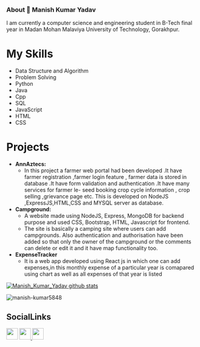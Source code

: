 ### About 👋 Manish Kumar Yadav
I am currently a computer science and engineering student in B-Tech final year in Madan Mohan Malaviya University of Technology, Gorakhpur.
 
 
 # My Skills
 -  Data Structure and Algorithm
 -  Problem Solving
 -  Python
 -  Java
 -  Cpp
 -  SQL
 -  JavaScript 
 -  HTML
 -  CSS

# Projects
- **AnnAztecs:**
  - In this project a farmer web portal had been developed .It have farmer registration ,farmer login feature , farmer data is stored in database .It have form validation and     authentication .It have many services for farmer le- seed booking crop cycle information , crop selling ,grievance page etc. This is developed on NodeJS ,ExpressJS,HTML,CSS and MYSQL server as database.
- **Campground:**
   - A website made using NodeJS, Express, MongoDB for backend purpose and used CSS, Bootstrap, HTML, Javascript for frontend.
   - The site is basically a camping site where users can add campgrounds. Also authentication and authorisation have been added so that only the owner of the campground or the comments can delete or edit it and it have map functionality too. 
- **ExpenseTracker**
    - It is a web app  developed using React js in which one can add expenses,in this monthly expense of a particular year is  comapared using  chart as well as all expenses of      that year is listed
<!--
<img align="left" width="400" height="200" src="https://github-readme-stats.vercel.app/api/top-langs/?username=manish-kumar5848&layout=compact&hide=html&theme=radical" alt="aman2000jaiswal14" />
-->
[![Manish_Kumar_Yadav github stats](https://github-readme-stats.vercel.app/api?username=manish-kumar5848)](https://github.com/manish-kumar5848/github-readme-stats)
<p align="left"> <img src="https://komarev.com/ghpvc/?username=manish-kumar5848" alt="manish-kumar5848" /> </p>
 
## SocialLinks
<a href="https://github.com/manish-kumar5848"><img src="https://github.com/favicon.ico" padding="35" width="30" height="30" ></a>    <a                href="https://www.instagram.com/the_unknown_quantity_58/"> <img src="https://image.flaticon.com/icons/svg/733/733614.svg" width="30" height="30"> <a   
  href="https://www.linkedin.com/in/manish-kumar-yadav-25b486176/"><img src="https://www.flaticon.com/svg/static/icons/svg/174/174857.svg" width="30" height="30"></a>
 

<!--
**manish-kumar5848/manish-kumar5848** is a ✨ _special_ ✨ repository because its `README.md` (this file) appears on your GitHub profile.

Here are some ideas to get you started:

- 🔭 I’m currently working on ...
- 🌱 I’m currently learning ...
- 👯 I’m looking to collaborate on ...
- 🤔 I’m looking for help with ...
- 💬 Ask me about ...
- 📫 How to reach me: ...
- 😄 Pronouns: ...
- ⚡ Fun fact: ...
-->

